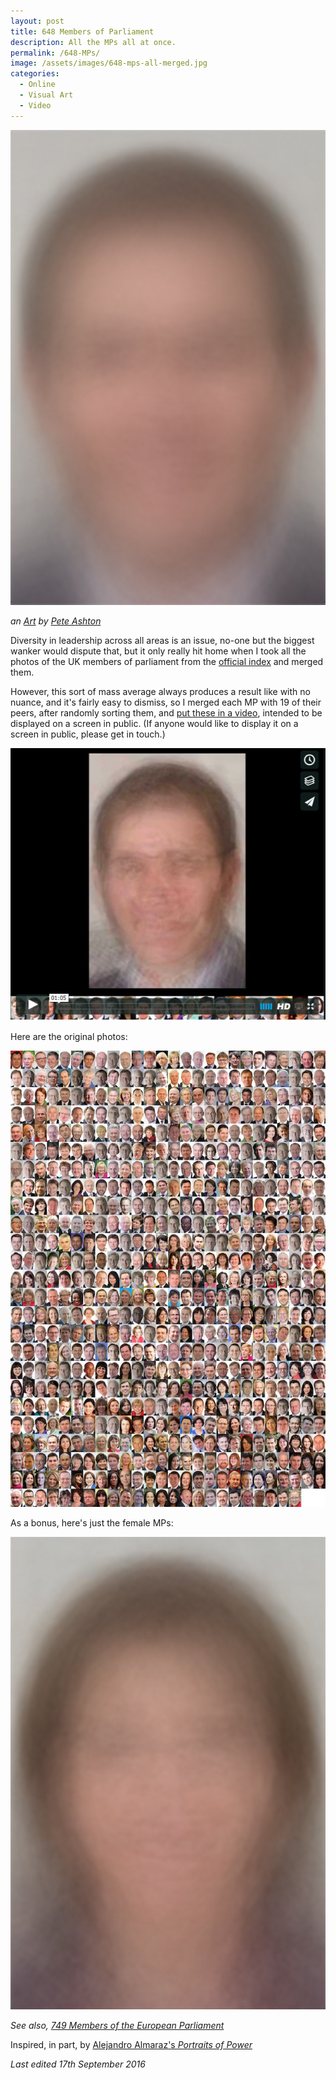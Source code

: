 ```yaml
---
layout: post
title: 648 Members of Parliament
description: All the MPs all at once.
permalink: /648-MPs/
image: /assets/images/648-mps-all-merged.jpg
categories:
  - Online
  - Visual Art
  - Video
---
```


![](/assets/images/648-mps-all-merged.jpg)

_an [Art](http://peteashton.com/art) by [Pete Ashton](http://peteashton.com)_

Diversity in leadership across all areas is an issue, no-one but the biggest wanker would dispute that, but it only really hit home when I took all the photos of the UK members of parliament from the [official index](http://www.parliament.uk/mps-lords-and-offices/mps/) and merged them.

However, this sort of mass average always produces a result like with no nuance, and it's fairly easy to dismiss, so I merged each MP with 19 of their peers, after randomly sorting them, and [put these in a video](https://vimeo.com/173485602), intended to be displayed on a screen in public. (If anyone would like to display it on a screen in public, please get in touch.)

[![](https://raw.githubusercontent.com/peteash10/Artworks/master/images/648mpsscreenshot.png)](https://vimeo.com/173485602)

Here are the original photos:

![](https://raw.githubusercontent.com/peteash10/Artworks/master/images/648-mps-orig.jpg)

As a bonus, here's just the female MPs:

![](https://raw.githubusercontent.com/peteash10/Artworks/master/images/186-female-mps-merged.jpg)

_See also, [749 Members of the European Parliament](https://vimeo.com/173337004)_

Inspired, in part, by [Alejandro Almaraz's _Portraits of Power_](http://alejandroalmaraz.com.ar/en/work/5/portraits-of-power#intro)

_Last edited 17th September 2016_
